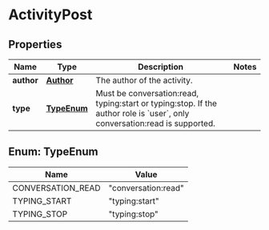 

# ActivityPost

## Properties

Name | Type | Description | Notes
------------ | ------------- | ------------- | -------------
**author** | [**Author**](Author.md) | The author of the activity. | 
**type** | [**TypeEnum**](#TypeEnum) | Must be conversation:read, typing:start or typing:stop. If the author role is &#x60;user&#x60;, only conversation:read is supported. | 



## Enum: TypeEnum

Name | Value
---- | -----
CONVERSATION_READ | &quot;conversation:read&quot;
TYPING_START | &quot;typing:start&quot;
TYPING_STOP | &quot;typing:stop&quot;



